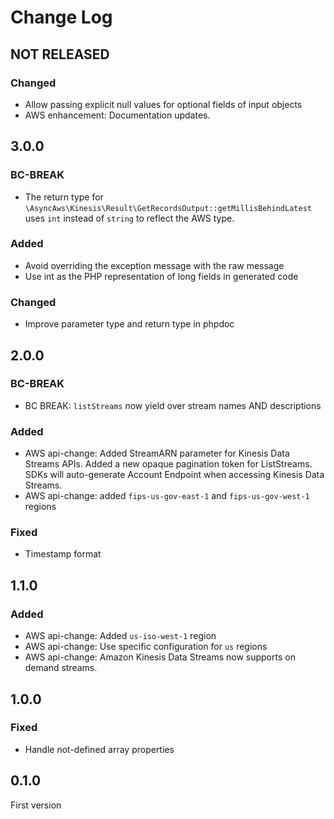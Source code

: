 # Change Log

## NOT RELEASED

### Changed

- Allow passing explicit null values for optional fields of input objects
- AWS enhancement: Documentation updates.

## 3.0.0

### BC-BREAK

- The return type for `\AsyncAws\Kinesis\Result\GetRecordsOutput::getMillisBehindLatest` uses `int` instead of `string` to reflect the AWS type.

### Added

- Avoid overriding the exception message with the raw message
- Use int as the PHP representation of long fields in generated code

### Changed

- Improve parameter type and return type in phpdoc

## 2.0.0

### BC-BREAK

- BC BREAK: `listStreams` now yield over stream names AND descriptions

### Added

- AWS api-change: Added StreamARN parameter for Kinesis Data Streams APIs. Added a new opaque pagination token for ListStreams. SDKs will auto-generate Account Endpoint when accessing Kinesis Data Streams.
- AWS api-change: added `fips-us-gov-east-1` and `fips-us-gov-west-1` regions

### Fixed

- Timestamp format

## 1.1.0

### Added

- AWS api-change: Added `us-iso-west-1` region
- AWS api-change: Use specific configuration for `us` regions
- AWS api-change: Amazon Kinesis Data Streams now supports on demand streams.

## 1.0.0

### Fixed

- Handle not-defined array properties

## 0.1.0

First version
